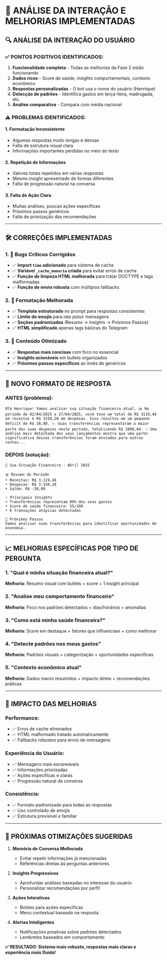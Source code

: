 # 📝 ANÁLISE DA INTERAÇÃO E MELHORIAS IMPLEMENTADAS

## 🔍 **ANÁLISE DA INTERAÇÃO DO USUÁRIO**

### ✅ **PONTOS POSITIVOS IDENTIFICADOS:**
1. **Funcionalidade completa** - Todas as melhorias da Fase 2 estão funcionando
2. **Dados ricos** - Score de saúde, insights comportamentais, contexto econômico
3. **Respostas personalizadas** - O bot usa o nome do usuário (Henrique)
4. **Detecção de padrões** - Identifica gastos em terça-feira, madrugada, etc.
5. **Análise comparativa** - Compara com média nacional

### ⚠️ **PROBLEMAS IDENTIFICADOS:**

#### 1. **Formatação Inconsistente**
- Algumas respostas muito longas e densas
- Falta de estrutura visual clara
- Informações importantes perdidas no meio do texto

#### 2. **Repetição de Informações**
- Valores totais repetidos em várias respostas
- Mesmo insight apresentado de formas diferentes
- Falta de progressão natural na conversa

#### 3. **Falta de Ação Clara**
- Muitas análises, poucas ações específicas
- Próximos passos genéricos
- Falta de priorização das recomendações

---

## 🛠️ **CORREÇÕES IMPLEMENTADAS**

### 1. **🐛 Bugs Críticos Corrigidos**
- ✅ **Import `time` adicionado** para sistema de cache
- ✅ **Variável `_cache_memoria` criada** para evitar erros de cache
- ✅ **Função de limpeza HTML melhorada** para tratar DOCTYPE e tags malformadas
- ✅ **Função de envio robusta** com múltiplos fallbacks

### 2. **📝 Formatação Melhorada**
- ✅ **Template estruturado** no prompt para respostas consistentes
- ✅ **Limite de emojis** para não poluir mensagens
- ✅ **Seções padronizadas** (Resumo → Insights → Próximos Passos)
- ✅ **HTML simplificado** apenas tags básicas do Telegram

### 3. **🎯 Conteúdo Otimizado**
- ✅ **Respostas mais concisas** com foco no essencial
- ✅ **Insights acionáveis** em bullets organizados
- ✅ **Próximos passos específicos** ao invés de genéricos

---

## 🎨 **NOVO FORMATO DE RESPOSTA**

### **ANTES (problema):**
```
Olá Henrique! Vamos analisar sua situação financeira atual. 📊 No período de 02/04/2025 a 27/04/2025, você teve um total de R$ 3119,48 em receitas e R$ 3158,28 em despesas. Isso resultou em um pequeno déficit de R$ 38,80. 📉 Suas transferências representaram a maior parte das suas despesas neste período, totalizando R$ 2808,84. 💡 Uma análise mais detalhada dos seus lançamentos mostra que uma parte significativa dessas transferências foram enviadas para outras contas...
```

### **DEPOIS (solução):**
```
🎯 Sua Situação Financeira - Abril 2025

📊 Resumo do Período
• Receitas: R$ 3.119,48
• Despesas: R$ 3.158,28
• Saldo: R$ -38,80

💡 Principais Insights
• Transferências representam 89% dos seus gastos
• Score de saúde financeira: 55/100
• 6 transações atípicas detectadas

🎯 Próximos Passos
Vamos analisar suas transferências para identificar oportunidades de economia.
```

---

## 📈 **MELHORIAS ESPECÍFICAS POR TIPO DE PERGUNTA**

### 1. **"Qual é minha situação financeira atual?"**
**Melhoria:** Resumo visual com bullets + score + 1 insight principal

### 2. **"Analise meu comportamento financeiro"**
**Melhoria:** Foco nos padrões detectados + dias/horários + anomalias

### 3. **"Como está minha saúde financeira?"**
**Melhoria:** Score em destaque + fatores que influenciam + como melhorar

### 4. **"Detecte padrões nos meus gastos"**
**Melhoria:** Padrões visuais + categorização + oportunidades específicas

### 5. **"Contexto econômico atual"**
**Melhoria:** Dados macro resumidos + impacto direto + recomendações práticas

---

## 🚀 **IMPACTO DAS MELHORIAS**

### **Performance:**
- ✅ Erros de cache eliminados
- ✅ HTML malformado tratado automaticamente
- ✅ Fallbacks robustos para envio de mensagens

### **Experiência do Usuário:**
- ✅ Mensagens mais escaneáveis
- ✅ Informações priorizadas
- ✅ Ações específicas e claras
- ✅ Progressão natural da conversa

### **Consistência:**
- ✅ Formato padronizado para todas as respostas
- ✅ Uso controlado de emojis
- ✅ Estrutura previsível e familiar

---

## 🎯 **PRÓXIMAS OTIMIZAÇÕES SUGERIDAS**

1. **Memória de Conversa Melhorada**
   - Evitar repetir informações já mencionadas
   - Referências diretas às perguntas anteriores

2. **Insights Progressivos**
   - Aprofundar análises baseadas no interesse do usuário
   - Personalizar recomendações por perfil

3. **Ações Interativas**
   - Botões para ações específicas
   - Menu contextual baseado na resposta

4. **Alertas Inteligentes**
   - Notificações proativas sobre padrões detectados
   - Lembretes baseados em comportamento

**✅ RESULTADO: Sistema mais robusto, respostas mais claras e experiência mais fluida!**

